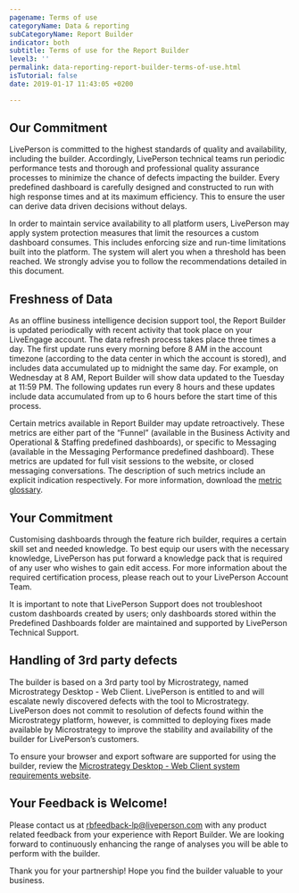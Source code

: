```yaml
---
pagename: Terms of use
categoryName: Data & reporting
subCategoryName: Report Builder
indicator: both
subtitle: Terms of use for the Report Builder
level3: ''
permalink: data-reporting-report-builder-terms-of-use.html
isTutorial: false
date: 2019-01-17 11:43:05 +0200

---
```

## Our Commitment

LivePerson is committed to the highest standards of quality and availability, including the builder. Accordingly, LivePerson technical teams run periodic performance tests and thorough and professional quality assurance processes to minimize the chance of defects impacting the builder. Every predefined dashboard is carefully designed and constructed to run with high response times and at its maximum efficiency. This to ensure the user can derive data driven decisions without delays.

In order to maintain service availability to all platform users, LivePerson may apply system protection measures that limit the resources a custom dashboard consumes. This includes enforcing size and run-time limitations built into the platform. The system will alert you when a threshold has been reached. We strongly advise you to follow the recommendations detailed in this document.

## Freshness of Data

As an offline business intelligence decision support tool, the Report Builder is updated periodically with recent activity that took place on your LiveEngage account. The data refresh process takes place three times a day. The first update runs every morning before 8 AM in the account timezone (according to the data center in which the account is stored), and includes data accumulated up to midnight the same day. For example, on Wednesday at 8 AM, Report Builder will show data updated to the Tuesday at 11:59 PM. The following updates run every 8 hours and these updates include data accumulated from up to 6 hours before the start time of this process.

Certain metrics available in Report Builder may update retroactively. These metrics are either part of the “Funnel” (available in the Business Activity and Operational & Staffing predefined dashboards), or specific to Messaging (available in the Messaging Performance predefined dashboard). These metrics are updated for full visit sessions to the website, or closed messaging conversations. The description of such metrics include an explicit indication respectively. For more information, download the [metric glossary](https://s3-eu-west-1.amazonaws.com/ce-sr/CA/Report+Builder/Report+Builder+Predefined+Dashboards+Glossary.xlsx).

## Your Commitment

Customising dashboards through the feature rich builder, requires a certain skill set and needed knowledge. To best equip our users with the necessary knowledge, LivePerson has put forward a knowledge pack that is required of any user who wishes to gain edit access. For more information about the required certification process, please reach out to your LivePerson Account Team.

It is important to note that LivePerson Support does not troubleshoot custom dashboards created by users; only dashboards stored within the Predefined Dashboards folder are maintained and supported by LivePerson Technical Support.

## Handling of 3rd party defects

The builder is based on a 3rd party tool by Microstrategy, named Microstrategy Desktop - Web Client. LivePerson is entitled to and will escalate newly discovered defects with the tool to Microstrategy. LivePerson does not commit to resolution of defects found within the Microstrategy platform, however, is committed to deploying fixes made available by Microstrategy to improve the stability and availability of the builder for LivePerson’s customers.

To ensure your browser and export software are supported for using the builder, review the [Microstrategy Desktop - Web Client system requirements website](https://microstrategyhelp.atlassian.net/wiki/spaces/README104/pages/38305888/MicroStrategy+10.4+System+Requirements#MicroStrategy10.4SystemRequirements-Web_ClientMicroStrategyWebclient).

## Your Feedback is Welcome!

Please contact us at [rbfeedback-lp@liveperson.com](mailto:rbfeedback-lp@liveperson.com) with any product related feedback from your experience with Report Builder. We are looking forward to continuously enhancing the range of analyses you will be able to perform with the builder.

Thank you for your partnership! Hope you find the builder valuable to your business.
